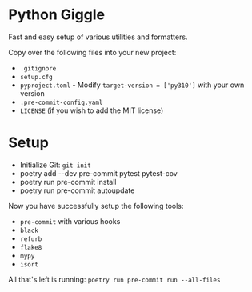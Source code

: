 # Python Giggle
Fast and easy setup of various utilities and formatters.

Copy over the following files into your new project:
- `.gitignore`
- `setup.cfg`
- `pyproject.toml` - Modify `target-version = ['py310']` with your own version
- `.pre-commit-config.yaml`
- `LICENSE` (if you wish to add the MIT license)

# Setup
- Initialize Git: `git init`
- poetry add --dev pre-commit pytest pytest-cov
- poetry run pre-commit install
- poetry run pre-commit autoupdate

Now you have successfully setup the following tools:
- `pre-commit` with various hooks
- `black`
- `refurb`
- `flake8`
- `mypy`
- `isort`

All that's left is running:
`poetry run pre-commit run --all-files`

